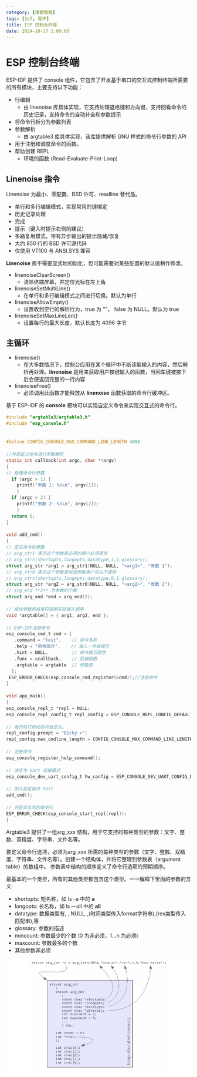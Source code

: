 ```yaml
---
category: [積體電路]
tags: [IoT, 電子]
title: ESP 控制台终端
date: 2024-10-17 1:00:00
---
```


<style>
  table {
    width: 100%
    }
  td {
    vertical-align: center;
    text-align: center;
  }
  table.inputT{
    margin: 10px;
    width: auto;
    margin-left: auto;
    margin-right: auto;
    border: none;
  }
  input{
    text-align: center;
    padding: 0px 10px;
  }
  iframe{
    width: 100%;
    display: block;
    border-style:none;
  }
</style>

# ESP 控制台终端

ESP-IDF 提供了 console 组件，它包含了开发基于串口的交互式控制终端所需要的所有模块，主要支持以下功能：

 - 行编辑
    - 由 linenoise 库具体实现，它支持处理退格键和方向键，支持回看命令的历史记录，支持命令的自动补全和参数提示
 - 将命令行拆分为参数列表
 - 参数解析
    - 由 argtable3 库具体实现，该库提供解析 GNU 样式的命令行参数的 API
 - 用于注册和调度命令的函数。
 - 帮助创建 REPL
    - 环境的函数 (Read-Evaluate-Print-Loop)

## Linenoise 指令

Linenoise 为最小、零配置、BSD 许可、readline 替代品。

 - 单行和多行编辑模式，实现常用的键绑定
 - 历史记录处理
 - 完成
 - 提示（键入时提示右侧的建议）
 - 多路复用模式，带有异步输出的提示隐藏/恢复
 - 大约 850 行的 BSD 许可源代码
 - 仅使用 VT100 与 ANSI.SYS 兼容


**Linenoise** 库不需要显式地初始化，但可能需要对某些配置的默认值稍作修改。

 - linenoiseClearScreen()
    - 清除终端屏幕，并定位光标在左上角
 - linenoiseSetMultiLine()    
    - 在单行和多行编辑模式之间进行切换。默认为单行
 - linenoiseAllowEmpty()
    - 设置收到空行的解析行为，true 为 ""， false 为 NULL。默认为 true
 - linenoiseSetMaxLineLen()
    - 设置每行的最大长度，默认长度为 4096 字节

## 主循环

 - linenoise()
    - 在大多数情况下，控制台应用在某个循环中不断读取输入的内容，然后解析再处理。**linenoise** 是用来获取用户按键输入的函数，当回车键被按下后会便返回完整的一行内容
 - linenoiseFree()
    - 必须调用此函数才能释放从 **linenoise** 函数获取的命令行缓冲区。

基于 ESP-IDF 的 **console** 模块可以实现自定义命令来实现交互式的命令行。

```c
#include "argtable3/argtable3.h"
#include "esp_console.h"


#define CONFIG_CONSOLE_MAX_COMMAND_LINE_LENGTH 4096

//对自定义命令进行参数解析
static int callback(int argc, char **argv)
{
// 处理命令行参数
  if (argc > 1) {
    printf("参数 1: %s\n", argv[1]);
    }
  if (argc > 2) {
    printf("参数 2: %s\n", argv[2]);
    }
  return 0;
}

void add_cmd()
{
// 定义命令的参数
// arg_str1 表示这个参数是必须的用户必须提供
// arg_strn(shortopts,longopts,datatype,1,1,glossary);
struct arg_str *arg1 = arg_str1(NULL, NULL, "<arg1>", "参数 1");
// arg_str0 表示这个参数是可选参数用户可以不提供
// arg_strn(shortopts,longopts,datatype,0,1,glossary);
struct arg_str *arg2 = arg_str0(NULL, NULL, "<arg2>", "参数 2");
// srg_end **2** 为参数的个数
struct arg_end *end = arg_end(2);

// 组合参数和结束符按照实际输入顺序
void *argtable[] = { arg1, arg2, end };

// ESP-IDF注册命令
esp_console_cmd_t cmd = {
   .command = "test",    // 命令名称
   .help = "命令简介",    // 输入一半会提示
   .hint = NULL,         // 命令提示颜色
   .func = &callback,    // 回调函数
   .argtable = argtable  // 参数表
  };
 ESP_ERROR_CHECK(esp_console_cmd_register(&cmd));//注册命令
}

void app_main()
{
esp_console_repl_t *repl = NULL;
esp_console_repl_config_t repl_config = ESP_CONSOLE_REPL_CONFIG_DEFAULT();

// 每行前打印动态可自定义。
repl_config.prompt = "Dicky >";
repl_config.max_cmdline_length = CONFIG_CONSOLE_MAX_COMMAND_LINE_LENGTH;

// 注册命令
esp_console_register_help_command();

// 决定为 Uart 连接模式
esp_console_dev_uart_config_t hw_config = ESP_CONSOLE_DEV_UART_CONFIG_DEFAULT(); ESP_ERROR_CHECK(esp_console_new_repl_uart(&hw_config, &repl_config, &repl)); 

// 加入自定指令 test
add_cmd();

// 开启交互式的命令行
ESP_ERROR_CHECK(esp_console_start_repl(repl));
}
```


Argtable3 提供了一组arg_xxx 结构，用于它支持的每种类型的参数：文字、整数、双精度、字符串、文件名等。

要定义命令行选项，必须为arg_xxx 所需的每种类型的参数（文字、整数、双精度、字符串、文件名等）。创建一个结构体，并将它整理到参数表（argument table）的数组中。
参数表中结构的顺序定义了命令行选项的预期顺序。

最基本的一个类型，所有的其他类型都包含这个类型。一一解释下里面的参数的含义:

 - shortopts: 短名称，如 ls -a 中的 **a**
 - longopts: 长名称，如 ls —all 中的 **all**
 - datatype: 数据类型有, , NULL, ,(时间类型传入format字符串),(rex类型传入匹配串),等
 - glossary: 参数的描述
 - mincount: 参数最少的个数 (0 为非必须，1…n 为必须)
 - maxcount: 参数最多的个数
 - 其他参数非必须

![Alt arg](../assets/img/esp/argtable.png)